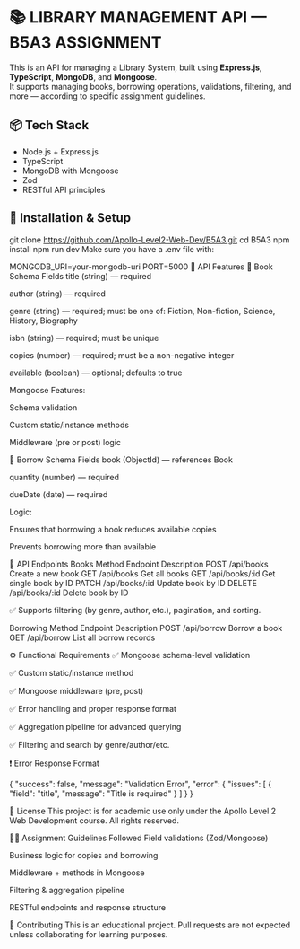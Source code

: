 # 📚 LIBRARY MANAGEMENT API — B5A3 ASSIGNMENT

This is an API for managing a Library System, built using **Express.js**, **TypeScript**, **MongoDB**, and **Mongoose**.  
It supports managing books, borrowing operations, validations, filtering, and more — according to specific assignment guidelines.



## 📦 Tech Stack
- Node.js + Express.js
- TypeScript
- MongoDB with Mongoose
- Zod
- RESTful API principles



## 🔧 Installation & Setup

git clone https://github.com/Apollo-Level2-Web-Dev/B5A3.git
cd B5A3
npm install
npm run dev
Make sure you have a .env file with:

MONGODB_URI=your-mongodb-uri
PORT=5000
📘 API Features
📗 Book Schema Fields
title (string) — required

author (string) — required

genre (string) — required; must be one of: Fiction, Non-fiction, Science, History, Biography

isbn (string) — required; must be unique

copies (number) — required; must be a non-negative integer

available (boolean) — optional; defaults to true

Mongoose Features:

Schema validation

Custom static/instance methods

Middleware (pre or post) logic

📘 Borrow Schema Fields
book (ObjectId) — references Book

quantity (number) — required

dueDate (date) — required

Logic:

Ensures that borrowing a book reduces available copies

Prevents borrowing more than available

🚀 API Endpoints
Books
Method	Endpoint	Description
POST	/api/books	Create a new book
GET	/api/books	Get all books
GET	/api/books/:id	Get single book by ID
PATCH	/api/books/:id	Update book by ID
DELETE	/api/books/:id	Delete book by ID

✅ Supports filtering (by genre, author, etc.), pagination, and sorting.

Borrowing
Method	Endpoint	Description
POST	/api/borrow	Borrow a book
GET	/api/borrow	List all borrow records

⚙️ Functional Requirements
✅ Mongoose schema-level validation

✅ Custom static/instance method

✅ Mongoose middleware (pre, post)

✅ Error handling and proper response format

✅ Aggregation pipeline for advanced querying

✅ Filtering and search by genre/author/etc.

❗ Error Response Format

{
  "success": false,
  "message": "Validation Error",
  "error": {
    "issues": [
      { "field": "title", "message": "Title is required" }
    ]
  }
}

📄 License
This project is for academic use only under the Apollo Level 2 Web Development course.
All rights reserved.

👨‍🏫 Assignment Guidelines Followed
Field validations (Zod/Mongoose)

Business logic for copies and borrowing

Middleware + methods in Mongoose

Filtering & aggregation pipeline

RESTful endpoints and response structure

🤝 Contributing
This is an educational project. Pull requests are not expected unless collaborating for learning purposes.

